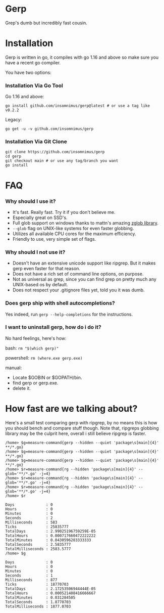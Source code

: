 # Gerp

Grep's dumb but incredibly fast cousin.

# Installation

Gerp is written in go, it compiles with go 1.16 and above so make sure you have a recent go compiler.

You have two options:

### Installation Via Go Tool

Go 1.16 and above:

`go install github.com/insomnimus/gerp@latest # or use a tag like v0.2.2`

Legacy:

`go get -u -v github.com/insomnimus/gerp`

### Installation Via Git Clone

```
git clone https://github.com/insomnimus/gerp
cd gerp
git checkout main # or use any tag/branch you want
go install
```

# FAQ

### Why should I use it?

-	It's fast. Really fast. Try it if you don't believe me.
-	Especially great on SSD's.
-	Full glob support on windows thanks to mattn's amazing [zglob library](https://github.com/mattn/go-zglob).
-	`--glob` flag on UNIX-like systems for even faster globbing.
-	Utilizes all available CPU cores for the maximum efficiency.
-	Friendly to use, very simple set of flags.

### Why should I not use it?

-	Doesn't have an extensive unicode support like ripgrep. But it makes gerp even faster for that reason.
-	Does not have a rich set of command line options, on purpose.
-	Not as universal as grep, since you can find grep on pretty much any UNIX-based os by default.
-	Does not respect your .gitignore files yet, told you it was dumb.

### Does gerp ship with shell autocompletions?

Yes indeed, run `gerp --help-completions` for the instructions.

### I want to uninstall gerp, how do i do it?

No hard feelings, here's how:

bash:
`rm "$(which gerp)"`

powershell:
`rm (where.exe gerp.exe)`

manual:
-	Locate $GOBIN or $GOPATH/bin.
-	find gerp or gerp.exe.
-	delete it.

# How fast are we talking about?

Here's a small test comparing gerp with ripgrep, by no means this is how you should bench and compare stuff though.
Note that, ripgreps globbing library may be the culprit here, overall i still believe ripgrep is faster.

```
/home> $g=measure-command{gerp --hidden --quiet 'package\s[main]{4}' **/*.go}
/home> $g=measure-command{gerp --hidden --quiet 'package\s[main]{4}' **/*.go}
/home> $g=measure-command{gerp --hidden --quiet 'package\s[main]{4}' **/*.go}
/home> $r=measure-command{rg --hidden 'package\s[main]{4}' --glob='**/*.go' -j=4}
/home> $r=measure-command{rg --hidden 'package\s[main]{4}' --glob='**/*.go' -j=4}
/home> $r=measure-command{rg --hidden 'package\s[main]{4}' --glob='**/*.go' -j=4}
/home> $r

Days              : 0
Hours             : 0
Minutes           : 0
Seconds           : 2
Milliseconds      : 583
Ticks             : 25835777
TotalDays         : 2.99025196759259E-05
TotalHours        : 0.000717660472222222
TotalMinutes      : 0.0430596283333333
TotalSeconds      : 2.5835777
TotalMilliseconds : 2583.5777
/home> $g

Days              : 0
Hours             : 0
Minutes           : 0
Seconds           : 1
Milliseconds      : 877
Ticks             : 18770703
TotalDays         : 2.17253506944444E-05
TotalHours        : 0.000521408416666667
TotalMinutes      : 0.031284505
TotalSeconds      : 1.8770703
TotalMilliseconds : 1877.0703
```
